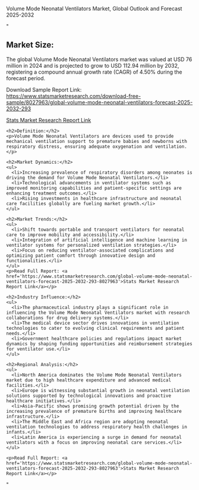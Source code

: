Volume Mode Neonatal Ventilators Market, Global Outlook and Forecast 2025-2032

"<html>
  <body>
    <p>
      <h2>Market Size:</h2>
      <p>The global Volume Mode Neonatal Ventilators market was valued at USD 76 million in 2024 and is projected to grow to USD 112.94 million by 2032, registering a compound annual growth rate (CAGR) of 4.50% during the forecast period.</p>
      <p>Download Sample Report Link: <a href='https://www.statsmarketresearch.com/download-free-sample/8027963/global-volume-mode-neonatal-ventilators-forecast-2025-2032-293'>https://www.statsmarketresearch.com/download-free-sample/8027963/global-volume-mode-neonatal-ventilators-forecast-2025-2032-293</a></p>
      <p><a href='https://www.statsmarketresearch.com/global-volume-mode-neonatal-ventilators-forecast-2025-2032-293-8027963'>Stats Market Research Report Link</a></p>
    </p>
    
    <h2>Definition:</h2>
    <p>Volume Mode Neonatal Ventilators are devices used to provide mechanical ventilation support to premature babies and newborns with respiratory distress, ensuring adequate oxygenation and ventilation.</p>
    
    <h2>Market Dynamics:</h2>
    <ul>
      <li>Increasing prevalence of respiratory disorders among neonates is driving the demand for Volume Mode Neonatal Ventilators.</li>
      <li>Technological advancements in ventilator systems such as improved monitoring capabilities and patient-specific settings are enhancing treatment outcomes.</li>
      <li>Rising investments in healthcare infrastructure and neonatal care facilities globally are fueling market growth.</li>
    </ul>
    
    <h2>Market Trends:</h2>
    <ul>
      <li>Shift towards portable and transport ventilators for neonatal care to improve mobility and accessibility.</li>
      <li>Integration of artificial intelligence and machine learning in ventilator systems for personalized ventilation strategies.</li>
      <li>Focus on reducing ventilator-associated complications and optimizing patient comfort through innovative design and functionalities.</li>
    </ul>
    <p>Read Full Report: <a href='https://www.statsmarketresearch.com/global-volume-mode-neonatal-ventilators-forecast-2025-2032-293-8027963'>Stats Market Research Report Link</a></p>
    
    <h2>Industry Influence:</h2>
    <ul>
      <li>The pharmaceutical industry plays a significant role in influencing the Volume Mode Neonatal Ventilators market with research collaborations for drug delivery systems.</li>
      <li>The medical device sector drives innovations in ventilation technologies to cater to evolving clinical requirements and patient needs.</li>
      <li>Government healthcare policies and regulations impact market dynamics by shaping funding opportunities and reimbursement strategies for ventilator use.</li>
    </ul>
    
    <h2>Regional Analysis:</h2>
    <ul>
      <li>North America dominates the Volume Mode Neonatal Ventilators market due to high healthcare expenditure and advanced medical facilities.</li>
      <li>Europe is witnessing substantial growth in neonatal ventilation solutions supported by technological innovations and proactive healthcare initiatives.</li>
      <li>Asia-Pacific shows promising growth potential driven by the increasing prevalence of premature births and improving healthcare infrastructure.</li>
      <li>The Middle East and Africa region are adopting neonatal ventilation technologies to address respiratory health challenges in infants.</li>
      <li>Latin America is experiencing a surge in demand for neonatal ventilators with a focus on improving neonatal care services.</li>
    </ul>
    
    <p>Read Full Report: <a href='https://www.statsmarketresearch.com/global-volume-mode-neonatal-ventilators-forecast-2025-2032-293-8027963'>Stats Market Research Report Link</a></p>
    
  </body>
</html>"
